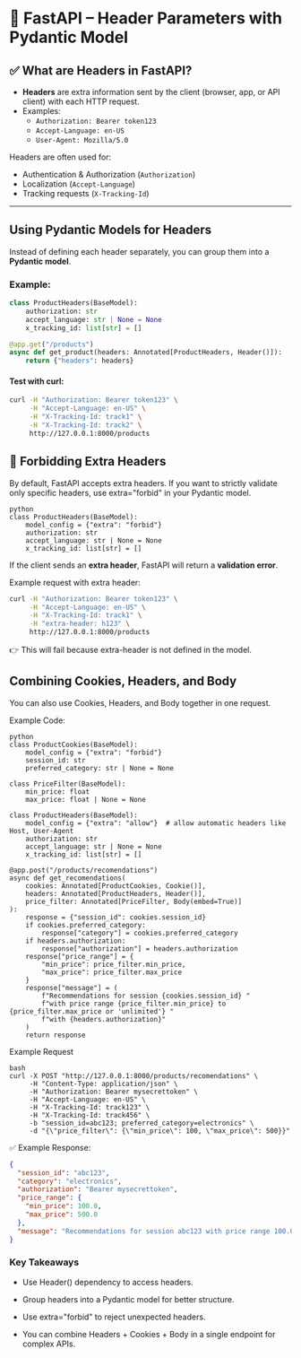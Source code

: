 # 📘 FastAPI – Header Parameters with Pydantic Model

## ✅ What are Headers in FastAPI?
- **Headers** are extra information sent by the client (browser, app, or API client) with each HTTP request.  
- Examples:  
  - `Authorization: Bearer token123`  
  - `Accept-Language: en-US`  
  - `User-Agent: Mozilla/5.0`  

Headers are often used for:
- Authentication & Authorization (`Authorization`)
- Localization (`Accept-Language`)
- Tracking requests (`X-Tracking-Id`)

---

##  Using Pydantic Models for Headers
Instead of defining each header separately, you can group them into a **Pydantic model**.  

### Example:
```python
class ProductHeaders(BaseModel):
    authorization: str
    accept_language: str | None = None
    x_tracking_id: list[str] = []

@app.get("/products")
async def get_product(headers: Annotated[ProductHeaders, Header()]):
    return {"headers": headers}
```
#### Test with curl:
```bash
curl -H "Authorization: Bearer token123" \
     -H "Accept-Language: en-US" \
     -H "X-Tracking-Id: track1" \
     -H "X-Tracking-Id: track2" \
     http://127.0.0.1:8000/products
```
## 🚫 Forbidding Extra Headers
By default, FastAPI accepts extra headers. If you want to strictly validate only specific headers, use extra="forbid" in your Pydantic model.
```
python
class ProductHeaders(BaseModel):
    model_config = {"extra": "forbid"}
    authorization: str
    accept_language: str | None = None
    x_tracking_id: list[str] = []
```
If the client sends an **extra header**, FastAPI will return a **validation error**.

Example request with extra header:
```bash
curl -H "Authorization: Bearer token123" \
     -H "Accept-Language: en-US" \
     -H "X-Tracking-Id: track1" \
     -H "extra-header: h123" \
     http://127.0.0.1:8000/products
```
👉 This will fail because extra-header is not defined in the model.

## Combining Cookies, Headers, and Body
You can also use Cookies, Headers, and Body together in one request.

Example Code:
```
python
class ProductCookies(BaseModel):
    model_config = {"extra": "forbid"}
    session_id: str
    preferred_category: str | None = None

class PriceFilter(BaseModel):
    min_price: float
    max_price: float | None = None

class ProductHeaders(BaseModel):
    model_config = {"extra": "allow"}  # allow automatic headers like Host, User-Agent
    authorization: str
    accept_language: str | None = None
    x_tracking_id: list[str] = []

@app.post("/products/recomendations")
async def get_recomendations(
    cookies: Annotated[ProductCookies, Cookie()],
    headers: Annotated[ProductHeaders, Header()],
    price_filter: Annotated[PriceFilter, Body(embed=True)]
):
    response = {"session_id": cookies.session_id}
    if cookies.preferred_category:
        response["category"] = cookies.preferred_category
    if headers.authorization:
        response["authorization"] = headers.authorization
    response["price_range"] = {
        "min_price": price_filter.min_price,
        "max_price": price_filter.max_price
    }
    response["message"] = (
        f"Recommendations for session {cookies.session_id} "
        f"with price range {price_filter.min_price} to {price_filter.max_price or 'unlimited'} "
        f"with {headers.authorization}"
    )
    return response
```
Example Request
```
bash
curl -X POST "http://127.0.0.1:8000/products/recomendations" \
     -H "Content-Type: application/json" \
     -H "Authorization: Bearer mysecrettoken" \
     -H "Accept-Language: en-US" \
     -H "X-Tracking-Id: track123" \
     -H "X-Tracking-Id: track456" \
     -b "session_id=abc123; preferred_category=electronics" \
     -d "{\"price_filter\": {\"min_price\": 100, \"max_price\": 500}}"
```
✅ Example Response:
```json
{
  "session_id": "abc123",
  "category": "electronics",
  "authorization": "Bearer mysecrettoken",
  "price_range": {
    "min_price": 100.0,
    "max_price": 500.0
  },
  "message": "Recommendations for session abc123 with price range 100.0 to 500.0 with Bearer mysecrettoken"
}
```
### Key Takeaways
* Use Header() dependency to access headers.

* Group headers into a Pydantic model for better structure.

* Use extra="forbid" to reject unexpected headers.

* You can combine Headers + Cookies + Body in a single endpoint for complex APIs.